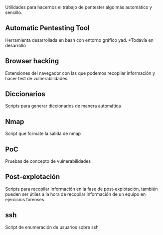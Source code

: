 Utilidades para hacernos el trabajo de pentester algo más automático y sencillo.

## Automatic Pentesting Tool

Herramienta desarrollada en bash con entorno gráfico yad.
*Todavía en desarrollo

## Browser hacking

Extensiones del navegador con las que podemos recopilar información y hacer test de vulnerabilidades.

## Diccionarios

Scripts para generar diccionarios de manera automática

## Nmap

Script que formate la salida de nmap

## PoC

Pruebas de concepto de vulnerabilidades

## Post-explotación

Scripts para recopilar información en la fase de post-explotación, también pueden ser útiles a la hora de recopilar información de un equipo en ejercicios forenses

## ssh

Script de enumeración de usuarios sobre ssh
